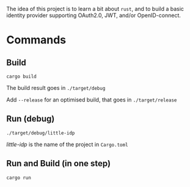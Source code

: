 The idea of this project is to learn a bit about `rust`, and to build a basic identity provider supporting OAuth2.0, JWT, and/or OpenID-connect.

# Commands

## Build
```
cargo build
```

The build result goes in `./target/debug`

Add `--release` for an optimised build, that goes in `./target/release`

## Run (debug)

```
./target/debug/little-idp
```
_little-idp_ is the name of the project in `Cargo.toml`

## Run and Build (in one step)

```
cargo run
```